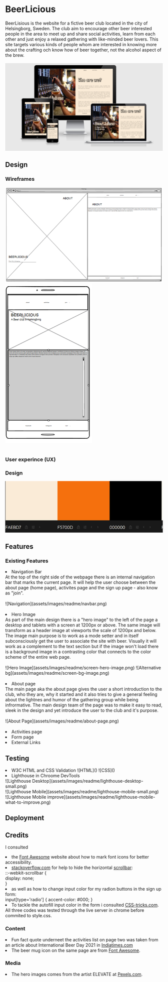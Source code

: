 # BeerLicious

BeerLisious is the website for a fictive beer club located in the city of Helsingborg, Sweden. The club aim to encourage other beer interested people in the area to meet up and share social activities, learn from each other and just enjoy a relaxed gathering with like-minded beer lovers. This site targets various kinds of people whom are interested in knowing more about the crafting och know how of beer together, not the alcohol aspect of the brew.
<br>
<br>
![Responsitivity](assets/images/readme/resposive.png)
<br>

## Design

### Wireframes
![Wireframes](assets/images/readme/Wireframe-desktop.png)      ![Wireframes](assets/images/readme/Wireframe-mobile-small.png)
<br>
<br>

### User experince (UX)

### Design
![Color scheme](assets/images/readme/color-scheme.png)

## Features

### Existing Features

<li> Navigation Bar 
<br>
At the top of the right side of the webpage there is an internal navigation bar that marks the current page. It will help the user choose between the about page (home page), activites page and the sign up page - also know as "join".
<br>
<br>![Navigation](assets/images/readme/navbar.png)
<br>
<br>
<li> Hero Image <br>
As part of the main design there is a "hero image" to the left of the page a desktop and tablets with a screen at 1200px or above. The same image will transform as a header image at viewports the scale of 1200px and below. The image main purpose is to  work as a mode setter and in itself subconsciously get the user to associate the site with beer. Visually it will work as a complement to the text section but if the image won't load there is a background image in a contrasting color that connects to the color scheme of the entire web page.
<br>
<br>![Hero Image](assets/images/readme/screen-hero-image.png)     ![Alternative bg](assets/images/readme/screen-bg-image.png)
<br>
<br>
<li> About page
<br>
The main page aka the about page gives the user a short introduction to the club, who they are, why it started and it also tries to give a general feeling about the lightnes and humor of the gathering group while being infrormative. The main design team of the page was to make it easy to read, sleek in the design and yet introduce the user to the club and it's purpose. 
<br>
<br>![About Page](assets/images/readme/about-page.png)
<br>
<br>
<li> Activities page
<li> Form page
<li> External Links


## Testing
<li> W3C HTML and CSS Validation
![HTML]() ![CSS]()
<li> Lighthouse in Chroome DevTools
<br>![Lighthouse Desktop](assets/images/readme/lighthouse-desktop-small.png)
<br>![Lighthouse Mobile](assets/images/readme/lighthouse-mobile-small.png)
<br>![Lighthouse Mobile improve](assets/images/readme/lighthouse-mobile-what-to-improve.png)

## Deployment

## Credits
I consulted
<li> the <a href="https://fontawesome.com/">Font Awesome</a> website about how to mark font icons for better accessibility.
<li> <a href="stackoverflow.com">stackoverflow.com</a> for help to hide the horizontal <a href="https://stackoverflow.com/questions/16670931/hide-scroll-bar-but-while-still-being-able-to-scroll">scrollbar</a>:
<br> ::-webkit-scrollbar {
<br> display: none;
<br>}
<li>as well as how to change input color for my <a hrwf="https://stackoverflow.com/questions/4253920/how-do-i-change-the-color-of-radio-buttons">radion buttons</a> in the sign up form:
<br>input[type='radio'] { accent-color: #000; }
<li> To tackle the autofill input color in the form i consulted <a href="https://css-tricks.com/snippets/css/change-autocomplete-styles-webkit-browsers/">CSS-tricks.com</a>.
<br>All three codes was tested through the live server in chrome before commited to style.css. 


### Content
<li> Fun fact quote underneet the activities list on page two was taken from an article about International Beer Day 2021 in <a href="https://www.indiatimes.com/trending/social-relevance/international-beer-day-facts-about-beer-546635.html">Indiatimes.com</a>
<li> The beer mug icon on the same page are from <a href="https://fontawesome.com/">Font Awesome</a>.

### Media
<li> The hero images comes from the artist ELEVATE at <a href="https://www.pexels.com/sv-se/@elevate">Pexels.com</a>.